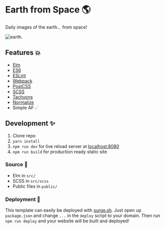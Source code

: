 # Earth from Space 🌎

Daily images of the earth... from space!

![earth](https://epic.gsfc.nasa.gov/archive/natural/2017/01/30/jpg/epic_1b_20170130125413_01.jpg).

## Features 💥

- [Elm](http://elm-lang.org/)
- [ES6](https://github.com/lukehoban/es6features)
- [ESLint](http://eslint.org/)
- [Webpack](https://webpack.github.io/)
- [PostCSS](https://github.com/postcss/postcss)
- [SCSS](http://sass-lang.com/)
- [Tachyons](http://tachyons.io/)
- [Normalize](https://github.com/JohnAlbin/normalize-scss)
- Simple AF ☄

## Development ✨

1. Clone repo
2. `yarn install`
3. `npm run dev` for live reload server at [localhost:8080](http://localhost:8080)
4. `npm run build` for production ready static site

### Source 👼

- Elm in `src/`
- SCSS in `src/scss`
- Public files in `public/`

### Deployment 🚀

This template can easily be deployed with [surge.sh](https://surge.sh/). Just open up `package.json` and change `...` in the `deploy` script to your domain. Then run `npm run deploy` and your website will be built and deployed!

